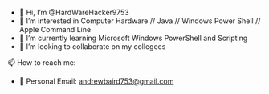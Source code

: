 - 👋 Hi, I’m @HardWareHacker9753
- 👀 I’m interested in Computer Hardware // Java // Windows Power Shell // Apple Command Line
- 🌱 I’m currently learning Microsoft Windows PowerShell and Scripting
- 💞️ I’m looking to collaborate on my collegees 

📫 How to reach me:

- 📧 Personal Email: andrewbaird753@gmail.com

<!---
HardWareHacker9753/HardWareHacker9753 is a ✨ special ✨ repository because its `README.md` (this file) appears on your GitHub profile.
You can click the Preview link to take a look at your changes.
--->
